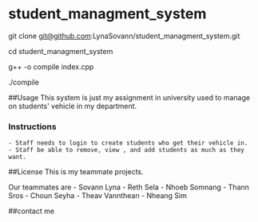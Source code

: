 ﻿# student_managment_system

git clone git@github.com:LynaSovann/student_managment_system.git

cd student_managment_system

g++ -o compile index.cpp

./compile

##Usage
This system is just my assignment in university used to manage on students' vehicle in my department.
### Instructions
    - Staff needs to login to create students who get their vehicle in.
    - Staff be able to remove, view , and add students as much as they want.

##License
This is my teammate projects.

Our teammates are 
                                    -  Sovann Lyna
                                    - Reth Sela
                                    - Nhoeb Somnang
                                    - Thann Sros
                                    -  Choun Seyha
                                    - Theav Vannthean
                                    - Nheang Sim

##contact me


